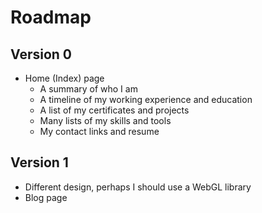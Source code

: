 # Roadmap

## Version 0

* Home (Index) page
  * A summary of who I am
  * A timeline of my working experience and education
  * A list of my certificates and projects
  * Many lists of my skills and tools
  * My contact links and resume

## Version 1

* Different design, perhaps I should use a WebGL library
* Blog page
